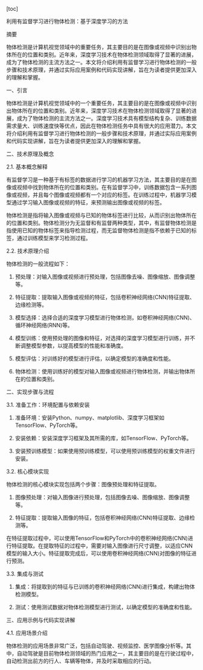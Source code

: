 
[toc]                    
                
                
利用有监督学习进行物体检测：基于深度学习的方法

摘要

物体检测是计算机视觉领域中的重要任务，其主要目的是在图像或视频中识别出物体所在的位置和类别。近年来，深度学习技术在物体检测领域取得了显著的进展，成为了物体检测的主流方法之一。本文将介绍利用有监督学习进行物体检测的一般步骤和技术原理，并通过实际应用案例和代码实现讲解，旨在为读者提供更加深入的理解和掌握。

一、引言

物体检测是计算机视觉领域中的一个重要任务，其主要目的是在图像或视频中识别出物体所在的位置和类别。近年来，深度学习技术在物体检测领域取得了显著的进展，成为了物体检测的主流方法之一。深度学习技术具有模型结构复杂、训练数据需求量大、训练速度快等优点，因此在物体检测任务中具有很大的应用潜力。本文将介绍利用有监督学习进行物体检测的一般步骤和技术原理，并通过实际应用案例和代码实现讲解，旨在为读者提供更加深入的理解和掌握。

二、技术原理及概念

2.1. 基本概念解释

有监督学习是一种基于有标签的数据进行学习的机器学习方法，其主要目的是在图像或视频中找到物体所在的位置和类别。在有监督学习中，训练数据包含一系列图像或视频，并且每个图像或视频都有一个对应的标签。在训练过程中，机器学习模型通过学习输入图像或视频的特征，来预测输出图像或视频的标签。

物体检测是指将输入图像或视频与已知的物体标签进行比较，从而识别出物体所在的位置和类别。物体检测分为无监督和有监督两种类型，其中，有监督物体检测是指使用已知的物体标签来指导检测过程，而无监督物体检测是指不依赖于已知的标签，通过训练模型来学习检测过程。

2.2. 技术原理介绍

物体检测的一般流程如下：

1. 预处理：对输入图像或视频进行预处理，包括图像去噪、图像缩放、图像调整等。

2. 特征提取：提取输入图像或视频的特征，包括卷积神经网络(CNN)特征提取、边缘检测等。

3. 模型选择：选择合适的深度学习模型进行物体检测，如卷积神经网络(CNN)、循环神经网络(RNN)等。

4. 模型训练：使用预处理的图像和特征，对选择的深度学习模型进行训练，并不断调整模型参数，以提高模型的性能和准确度。

5. 模型评估：对训练好的模型进行评估，以确定模型的准确度和性能。

6. 物体检测：使用训练好的模型对输入图像或视频进行物体检测，并输出物体所在的位置和类别。

二、实现步骤与流程

3.1. 准备工作：环境配置与依赖安装

1. 准备环境：安装Python、numpy、matplotlib、深度学习框架如TensorFlow、PyTorch等。

2. 安装依赖：安装深度学习框架及其所需的库，如TensorFlow、PyTorch等。

3. 安装预训练模型：如果使用预训练模型，可以使用预训练模型的权重文件进行安装。

3.2. 核心模块实现

物体检测的核心模块实现包括两个步骤：图像预处理和特征提取。

1. 图像预处理：对输入图像进行预处理，包括图像去噪、图像缩放、图像调整等。

2. 特征提取：提取输入图像的特征，包括卷积神经网络(CNN)特征提取、边缘检测等。

在特征提取过程中，可以使用TensorFlow和PyTorch中的卷积神经网络(CNN)进行特征提取。在提取特征的过程中，需要对输入图像进行尺寸调整，以适应CNN模型的输入大小。特征提取完成后，可以使用卷积神经网络(CNN)对图像的特征进行预测。

3.3. 集成与测试

1. 集成：将提取到的特征与已训练的卷积神经网络(CNN)进行集成，构建出物体检测模型。

2. 测试：使用测试数据对物体检测模型进行测试，以确定模型的准确度和性能。

三、应用示例与代码实现讲解

4.1. 应用场景介绍

物体检测的应用场景非常广泛，包括自动驾驶、视频监控、医学图像分析等。其中，自动驾驶是目前物体检测领域的热门应用之一，其主要目的是在行驶过程中，自动检测出前方的行人、车辆等物体，并及时采取相应的行动。

